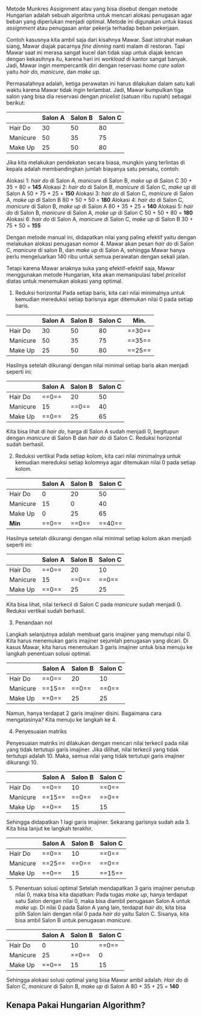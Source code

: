Metode Munkres Assignment atau yang bisa disebut dengan metode Hungarian adalah sebuah algoritma untuk mencari alokasi penugasan agar beban yang diperlukan menjadi optimal. Metode ini digunakan untuk kasus _assignment_ atau penugasan antar pekerja terhadap beban pekerjaan. 

Contoh kasusnya kita ambil saja dari kisahnya Mawar. Saat istirahat makan siang, Mawar diajak pacarnya _fine dinning_ nanti malam di restoran. Tapi Mawar saat ini merasa sangat kucel dan tidak siap untuk diajak kencan dengan kekasihnya itu, karena hari ini _workload_ di kantor sangat banyak. Jadi, Mawar ingin mempercantik diri dengan reservasi _home care salon_ yaitu _hair do_, _manicure_, dan _make up_.

Permasalahnya adalah, ketiga perawatan ini harus dilakukan dalam satu kali waktu karena Mawar tidak ingin terlambat. Jadi, Mawar kumpulkan tiga salon yang bisa dia reservasi dengan _pricelist_ (satuan ribu rupiah) sebagai berikut:

|          | Salon A | Salon B | Salon C |
| -------- | ------- | ------- | ------- |
| Hair Do  | 30      | 50      | 80      |
| Manicure | 50      | 35      | 75      |
| Make Up  | 25      | 50      | 80      |
Jika kita melakukan pendekatan secara biasa, mungkin yang terlintas di kepala adalah membandingkan jumlah biayanya satu persatu, contoh:

Alokasi 1: _hair do_ di Salon A, _manicure_ di Salon B, _make up_ di Salon C
		30 + 35 + 80 = **145**
Alokasi 2: _hair do_ di Salon B, _manicure_ di Salon C, _make up_ di Salon A
		50 + 75 + 25 = **150**
Alokasi 3: _hair do_ di Salon C, _manicure_ di Salon A, _make up_ di Salon B
		80 + 50 + 50 = **180**
Alokasi 4: _hair do_ di Salon C, _manicure_ di Salon B, _make up_ di Salon A
		80 + 35 + 25 = **140**
Alokasi 5: _hair do_ di Salon B, _manicure_ di Salon A, _make up_ di Salon C
		50 + 50 + 80 = **180**
Alokasi 6: _hair do_ di Salon A, _manicure_ di Salon C, _make up_ di Salon B
		30 + 75 + 50 = **155**

Dengan metode manual ini, didapatkan nilai yang paling efektif yaitu dengan melakukan alokasi penugasan nomor 4. Mawar akan pesan _hair do_ di Salon C, _manicure_ di salon B, dan _make up_ di Salon A, sehingga Mawar hanya perlu mengeluarkan 140 ribu untuk semua perawatan dengan sekali jalan.

Tetapi karena Mawar anaknya suka yang efektif-efektif saja, Mawar menggunakan metode Hungarian, kita akan memanipulasi tabel _pricelist_ diatas untuk menemukan alokasi yang optimal.

1. Reduksi horizontal
Pada setiap baris, kita cari nilai minimalnya untuk kemudian mereduksi setiap barisnya agar ditemukan nilai 0 pada setiap baris.

|          | Salon A | Salon B | Salon C | Min.   |
| -------- | ------- | ------- | ------- | ------ |
| Hair Do  | 30      | 50      | 80      | ==30== |
| Manicure | 50      | 35      | 75      | ==35== |
| Make Up  | 25      | 50      | 80      | ==25== |
Hasilnya setelah dikurangi dengan nilai minimal setiap baris akan menjadi seperti ini:

|          | Salon A | Salon B | Salon C |
| -------- | ------- | ------- | ------- |
| Hair Do  | ==0==   | 20      | 50      |
| Manicure | 15      | ==0==   | 40      |
| Make Up  | ==0==   | 25      | 65      |
Kita bisa lihat di _hair do_, harga di Salon A sudah menjadi 0, begitupun dengan _manicure_ di Salon B dan _hair do_ di Salon C. Reduksi horizontal sudah berhasil.

2. Reduksi vertikal
Pada setiap kolom, kita cari nilai minimalnya untuk kemudian mereduksi setiap kolomnya agar ditemukan nilai 0 pada setiap kolom.

|          | Salon A | Salon B | Salon C |
| -------- | ------- | ------- | ------- |
| Hair Do  | 0       | 20      | 50      |
| Manicure | 15      | 0       | 40      |
| Make Up  | 0       | 25      | 65      |
| **Min**  | ==0==   | ==0==   | ==40==  |
Hasilnya setelah dikurangi dengan nilai minimal setiap kolom akan menjadi seperti ini:

|          | Salon A | Salon B | Salon C |
| -------- | ------- | ------- | ------- |
| Hair Do  | ==0==   | 20      | 10      |
| Manicure | 15      | ==0==   | ==0==   |
| Make Up  | ==0==   | 25      | 25      |
Kita bisa lihat, nilai terkecil di Salon C pada _manicure_ sudah menjadi 0. Reduksi vertikal sudah berhasil.

3. Penandaan nol

Langkah selanjutnya adalah membuat garis imajiner yang menutupi nilai 0. Kita harus menemukan garis imajiner sejumlah penugasan yang dicari. Di kasus Mawar, kita harus menemukan 3 garis imajiner untuk bisa menuju ke langkah penentuan solusi optimal.

|          | Salon A | Salon B | Salon C |
| -------- | ------- | ------- | ------- |
| Hair Do  | ==0==   | 20      | 10      |
| Manicure | ==15==  | ==0==   | ==0==   |
| Make Up  | ==0==   | 25      | 25      |
Namun, hanya terdapat 2 garis imajiner disini. Bagaimana cara mengatasinya? Kita menuju ke langkah ke 4.

4. Penyesuaian matriks

Penyesuaian matriks ini dilakukan dengan mencari nilai terkecil pada nilai yang tidak tertutupi garis imajiner. Jika dilihat, nilai terkecil yang tidak tertutupi adalah 10. Maka, semua nilai yang tidak tertutupi garis imajiner dikurangi 10.

|          | Salon A | Salon B | Salon C |
| -------- | ------- | ------- | ------- |
| Hair Do  | ==0==   | 10      | ==0==   |
| Manicure | ==15==  | ==0==   | ==0==   |
| Make Up  | ==0==   | 15      | 15      |
Sehingga didapatkan 1 lagi garis imajiner. Sekarang garisnya sudah ada 3. Kita bisa lanjut ke langkah terakhir.

|          | Salon A | Salon B | Salon C |
| -------- | ------- | ------- | ------- |
| Hair Do  | ==0==   | 10      | ==0==   |
| Manicure | ==25==  | ==0==   | ==0==   |
| Make Up  | ==0==   | 15      | ==15==  |

5. Penentuan solusi optimal
Setelah mendapatkan 3 garis imajiner penutup nilai 0, maka bisa kita dapatkan:
Pada tugas _make up_, hanya terdapat satu Salon dengan nilai 0, maka bisa diambil penugasan Salon A untuk _make up_.
Di nilai 0 pada Salon A yang lain, terdapat _hair do_, kita bisa pilih Salon lain dengan nilai 0 pada _hair do_ yaitu Salon C.
Sisanya, kita bisa ambil Salon B untuk penugasan _manicure_.

|          | Salon A | Salon B | Salon C |
| -------- | ------- | ------- | ------- |
| Hair Do  | 0       | 10      | ==0==   |
| Manicure | 25      | ==0==   | 0       |
| Make Up  | ==0==   | 15      | 15      |

Sehingga alokasi solusi optimal yang bisa Mawar ambil adalah:
_Hair do_ di Salon C, _manicure_ di Salon B, _make up_ di Salon A
		80 + 35 + 25 = **140**

## Kenapa Pakai Hungarian Algorithm?
